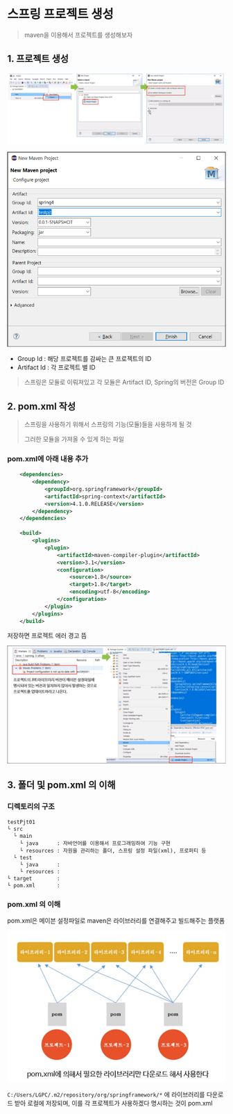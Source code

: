 # 스프링 프로젝트 생성

> maven을 이용해서 프로젝트를 생성해보자



## 1. 프로젝트 생성

![image-20201018214655120](md_resource/01-2%20%EC%8A%A4%ED%94%84%EB%A7%81%20%ED%94%84%EB%A1%9C%EC%A0%9D%ED%8A%B8%20%EC%83%9D%EC%84%B1/image-20201018214655120.png)



![image-20201018215016824](md_resource/01-2%20%EC%8A%A4%ED%94%84%EB%A7%81%20%ED%94%84%EB%A1%9C%EC%A0%9D%ED%8A%B8%20%EC%83%9D%EC%84%B1/image-20201018215016824.png)

- Group Id : 해당 프로젝트를 감싸는 큰 프로젝트의 ID
- Artifact Id : 각 프로젝트 별 ID

> 스프링은 모듈로 이뤄져있고 각 모듈은 Artifact ID, Spring의 버전은 Group ID

## 2. pom.xml 작성

> 스프링을 사용하기 위해서 스프링의 기능(모듈)들을 사용하게 될 것
>
> 그러한 모듈을 가져올 수 있게 하는 파일

### pom.xml에 아래 내용 추가

```xml
	<dependencies>
		<dependency>
			<groupId>org.springframework</groupId>
			<artifactId>spring-context</artifactId>
			<version>4.1.0.RELEASE</version>
		</dependency>
	</dependencies>

	<build>
		<plugins>
			<plugin>
				<artifactId>maven-compiler-plugin</artifactId>
				<version>3.1</version>
				<configuration>
					<source>1.8</source>
					<target>1.8</target>
					<encoding>utf-8</encoding>
				</configuration>
			</plugin>
		</plugins>
	</build>
```

저장하면 프로젝트 에러 경고 뜸

![image-20201018220048397](md_resource/01-2%20%EC%8A%A4%ED%94%84%EB%A7%81%20%ED%94%84%EB%A1%9C%EC%A0%9D%ED%8A%B8%20%EC%83%9D%EC%84%B1/image-20201018220048397.png)



## 3. 폴더 및 pom.xml 의 이해

### 디렉토리의 구조

```
testPjt01
└ src
  └ main
    └ java		: 자바언어를 이용해서 프로그래밍하여 기능 구현
    └ resources	: 자원을 관리하는 폴더, 스프링 설정 파일(xml), 프로퍼티 등
  └ test
  	└ java		:
  	└ resources	:
└ target		:
└ pom.xml		:
```



### pom.xml 의 이해

pom.xml은 메이븐 설정파일로 maven은 라이브러리를 연결해주고 빌드해주는 플랫폼

![image-20201018221410268](md_resource/01-2%20%EC%8A%A4%ED%94%84%EB%A7%81%20%ED%94%84%EB%A1%9C%EC%A0%9D%ED%8A%B8%20%EC%83%9D%EC%84%B1/image-20201018221410268.png)

`C:/Users/LGPC/.m2/repository/org/springframework/*` 에 라이브러리를 다운로드 받아 로컬에 저장되며, 이를 각 프로젝트가 사용하겠다 명시하는 것이 pom.xml



